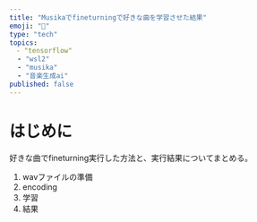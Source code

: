 ```yaml
---
title: "Musikaでfineturningで好きな曲を学習させた結果"
emoji: "📌"
type: "tech" 
topics:   
　- "tensorflow"
  - "wsl2"
  - "musika"
  - "音楽生成ai"
published: false
---
```

# はじめに
好きな曲でfineturning実行した方法と、実行結果についてまとめる。

1. wavファイルの準備
2. encoding
3. 学習
4. 結果